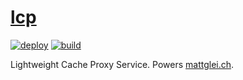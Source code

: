 # [lcp](https://mattglei.ch/lcp)

[![deploy](https://github.com/gleich/lcp-v2/actions/workflows/deploy.yml/badge.svg)](https://github.com/gleich/lcp-v2/actions/workflows/deploy.yml)
[![build](https://github.com/gleich/lcp-v2/actions/workflows/build.yml/badge.svg)](https://github.com/gleich/lcp-v2/actions/workflows/build.yml)

Lightweight Cache Proxy Service. Powers [mattglei.ch](https://mattglei.ch).
